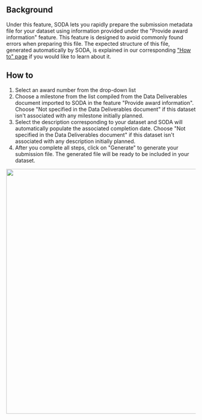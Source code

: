 ## Background

Under this feature, SODA lets you rapidly prepare the submission metadata file for your dataset using information provided under the "Provide award information" feature. This feature is designed to avoid commonly found errors when preparing this file. The expected structure of this file, generated automatically by SODA, is explained in our corresponding ["How to" page](https://github.com/bvhpatel/SODA/wiki/How-to-structure-the-submission-metadata-file) if you would like to learn about it.

## How to

1. Select an award number from the drop-down list
2. Choose a milestone from the list compiled from  the Data Deliverables document imported to SODA in the feature "Provide award information". Choose "Not specified in the Data Deliverables document" if this dataset isn't associated with any milestone initially planned. 
3. Select the description corresponding to your dataset and SODA will automatically populate the associated completion date. Choose "Not specified in the Data Deliverables document" if this dataset isn't associated with any description initially planned.  
3. After you complete all steps, click on "Generate" to generate your submission file. The generated file will be ready to be included in your dataset.

<p align="center">
<img src="https://github.com/bvhpatel/SODA/raw/master/docs/documentation/Prepare-metadata/Submission/submission.gif" width="650">
</p>
